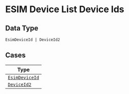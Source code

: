
# ESIM Device List Device Ids

## Data Type

`EsimDeviceId | DeviceId2`

## Cases

| Type |
|  --- |
| [`EsimDeviceId`](../../../doc/models/esim-device-id.md) |
| [`DeviceId2`](../../../doc/models/device-id-2.md) |

